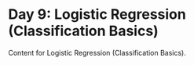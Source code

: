 # Day 9: Logistic Regression (Classification Basics)

Content for Logistic Regression (Classification Basics).
